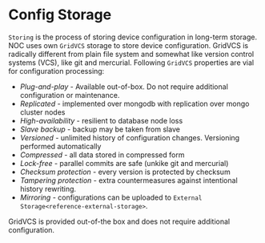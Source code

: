 # Config Storage

`Storing` is the process of storing device configuration in long-term storage.
NOC uses own `GridVCS` storage to store device configuration.
GridVCS is radically different from plain file system and somewhat
like version control systems (VCS), like git and mercurial.
Following `GridVCS` properties are vial for configuration processing:

* *Plug-and-play* - Available out-of-box. Do not require additional configuration or maintenance.
* *Replicated* - implemented over mongodb with replication over mongo cluster nodes
* *High-availability* - resilient to database node loss
* *Slave backup* - backup may be taken from slave
* *Versioned* - unlimited history of configuration changes. Versioning performed automatically
* *Compressed* - all data stored in compressed form
* *Lock-free* - parallel commits are safe (unkike git and mercurial)
* *Checksum protection* - every version is protected by checksum
* *Tampering protection* - extra countermeasures against intentional history rewriting.
* *Mirroring* - configurations can be uploaded to `External Storage<reference-external-storage>`.

GridVCS is provided out-of-the box and does not require additional
configuration.